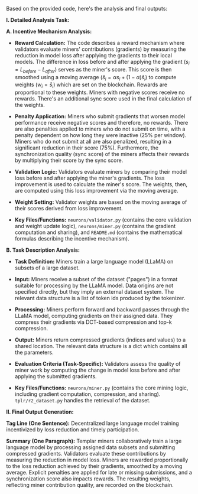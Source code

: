 Based on the provided code, here's the analysis and final outputs:

**I. Detailed Analysis Task:**

**A. Incentive Mechanism Analysis:**

* **Reward Calculation:**  The code describes a reward mechanism where validators evaluate miners' contributions (gradients) by measuring the reduction in model loss after applying the gradients to their local models.  The difference in loss before and after applying the gradient ($s_i = L_{before} - L_{after}$) serves as the miner's score. This score is then smoothed using a moving average ($\bar{s}_i = αs_i + (1 - α)\bar{s}_i$) to compute weights ($w_i = \bar{s}_i$) which are set on the blockchain.  Rewards are proportional to these weights.  Miners with negative scores receive no rewards.  There's an additional sync score used in the final calculation of the weights.

* **Penalty Application:**  Miners who submit gradients that worsen model performance receive negative scores and therefore, no rewards. There are also penalties applied to miners who do not submit on time, with a penalty dependent on how long they were inactive (25% per window).  Miners who do not submit at all are also penalized, resulting in a significant reduction in their score (75%).  Furthermore, the synchronization quality (sync score) of the miners affects their rewards by multiplying their score by the sync score.

* **Validation Logic:** Validators evaluate miners by comparing their model loss before and after applying the miner's gradients.  The loss improvement is used to calculate the miner's score. The weights, then, are computed using this loss improvement via the moving average.

* **Weight Setting:** Validator weights are based on the moving average of their scores derived from loss improvement.

* **Key Files/Functions:**  `neurons/validator.py` (contains the core validation and weight update logic), `neurons/miner.py` (contains the gradient computation and sharing), and `README.md` (contains the mathematical formulas describing the incentive mechanism).

**B. Task Description Analysis:**

* **Task Definition:** Miners train a large language model (LLaMA) on subsets of a large dataset.

* **Input:** Miners receive a subset of the dataset ("pages") in a format suitable for processing by the LLaMA model. Data origins are not specified directly, but they imply an external dataset system. The relevant data structure is a list of token ids produced by the tokenizer.

* **Processing:** Miners perform forward and backward passes through the LLaMA model, computing gradients on their assigned data.  They compress their gradients via DCT-based compression and top-k compression.

* **Output:** Miners return compressed gradients (indices and values) to a shared location. The relevant data structure is a dict which contains all the parameters.

* **Evaluation Criteria (Task-Specific):** Validators assess the quality of miner work by computing the change in model loss before and after applying the submitted gradients.

* **Key Files/Functions:** `neurons/miner.py` (contains the core mining logic, including gradient computation, compression, and sharing). `tplr/r2_dataset.py` handles the retrieval of the dataset.

**II. Final Output Generation:**

**Tag Line (One Sentence):** Decentralized large language model training incentivized by loss reduction and timely participation.

**Summary (One Paragraph):** Templar miners collaboratively train a large language model by processing assigned data subsets and submitting compressed gradients. Validators evaluate these contributions by measuring the reduction in model loss. Miners are rewarded proportionally to the loss reduction achieved by their gradients, smoothed by a moving average. Explicit penalties are applied for late or missing submissions, and a synchronization score also impacts rewards.  The resulting weights, reflecting miner contribution quality, are recorded on the blockchain.
